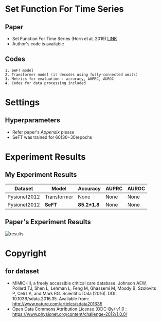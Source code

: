# Set Function For Time Series
## Paper
* Set Function For Time Series (Horn et al, 2019) [LINK](https://arxiv.org/pdf/1909.12064.pdf)
* Author's code is available

## Codes
    1. SeFT model
    2. Transformer model (it decodes using fully-connected units)
    3. Metrics for evaluation : accuracy, AUPRC, AUROC
    4. Codes for data processing included

# Settings
## Hyperparameters
* Refer paper's *Appendix* please
* SeFT was trained for 60(30+30)epochs

# Experiment Results
## My Experiment Results
|Dataset|Model|Accuracy|AUPRC|AUROC|
|---|---|---|---|---|
|Pysionet2012|Transformer|None|None|None|
|Pysionet2012|**SeFT**|**85.2±1.8**|None|None|

## Paper's Experiment Results
![results](https://user-images.githubusercontent.com/64223259/110726436-b928e800-825c-11eb-9982-4c867d05385c.png)

# Copyright
## for dataset
* MIMIC-III, a freely accessible critical care database. Johnson AEW, Pollard TJ, Shen L, Lehman L, Feng M, Ghassemi M, Moody B, Szolovits P, Celi LA, and Mark RG. Scientific Data (2016). DOI: 10.1038/sdata.2016.35. Available from: http://www.nature.com/articles/sdata201635
* Open Data Commons Attribution License (ODC-By) v1.0 : https://www.physionet.org/content/challenge-2012/1.0.0/